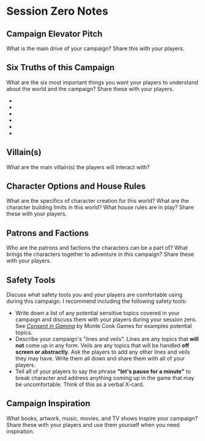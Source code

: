 # Session Zero Notes

## Campaign Elevator Pitch

What is the main drive of your campaign? Share this with your players.

## Six Truths of this Campaign

What are the six most important things you want your players to understand about the world and the campaign? Share these with your players.

- 
- 
- 
- 
- 
- 

## Villain(s)

What are the main villain(s) the players will interact with?

## Character Options and House Rules

What are the specifics of character creation for this world? What are the character building limits in this world? What house rules are in play? Share these with your players.

## Patrons and Factions

Who are the patrons and factions the characters can be a part of? What brings the characters together to adventure in this campaign? Share these with your players.

## Safety Tools

Discuss what safety tools you and your players are comfortable using during this campaign. I recommend including the following safety tools:

- Write down a list of any potential sensitive topics covered in your campaign and discuss them with your players during your session zero. See [*Consent in Gaming*](https://www.montecookgames.com/consent-in-gaming/) by Monte Cook Games for examples potential topics.
- Describe your campaign's "lines and veils". Lines are any topics that **will not** come up in any form. Veils are any topics that will be handled **off screen or abstractly**. Ask the players to add any other lines and veils they may have. Write them all down and share them with all of your players.
- Tell all of your players to say the phrase **"let's pause for a minute"** to break character and address anything coming up in the game that may be uncomfortable. Think of this as a verbal X-card.

## Campaign Inspiration

What books, artwork, music, movies, and TV shows inspire your campaign? Share these with your players and use them yourself when you need inspiration.
